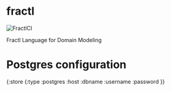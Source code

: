 # fractl
![FractlCI](https://github.com/fractl-io/fractl/workflows/FractlCI/badge.svg)

Fractl Language for Domain Modeling


Postgres configuration
======================

{:store
 {:type :postgres
  :host <pg-host-name>
  :dbname <pg-database-name>
  :username <pg-user>
  :password <pg-password>}}